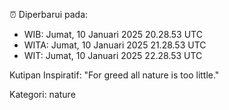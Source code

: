 ⏰ Diperbarui pada:
- WIB: Jumat, 10 Januari 2025 20.28.53 UTC
- WITA: Jumat, 10 Januari 2025 21.28.53 UTC
- WIT: Jumat, 10 Januari 2025 22.28.53 UTC

Kutipan Inspiratif:
"For greed all nature is too little."


Kategori: nature

